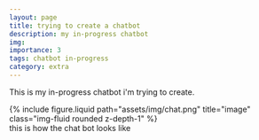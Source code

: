 ```yaml
---
layout: page
title: trying to create a chatbot
description: my in-progress chatbot
img:
importance: 3
tags: chatbot in-progress
category: extra
---
```


This is my in-progress chatbot i'm trying to create.

<div class="row">
    <div class="col-sm mt-3 mt-md-0">
        {% include figure.liquid path="assets/img/chat.png" title="image" class="img-fluid rounded z-depth-1" %}
    </div>
</div>
<div class="caption">
    this is how the chat bot looks like
</div>
